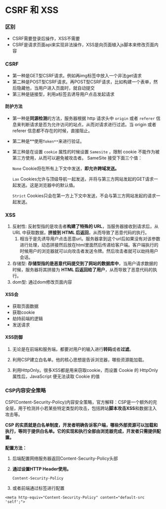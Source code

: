 # CSRF 和 XSS

### 区别

* CSRF需要登录后操作，XSS不需要
* CSRF是请求页面api来实现非法操作，XSS是向页面植入js脚本来修改页面内容







### CSRF

* 第一种是GET型CSRF请求。例如再img标签中放入一个非法get请求
* 第二种是POST型CSRF请求。再POST型CSRF请求，比如构建一个表单，然后隐藏他，当用户进入页面时，就自动提交
* 第三种是链接型，利用a标签去诱导用户点击发起请求



#### 防护方法

* 第一种是**同源检测**的方法，服务器根据 http 请求头中 `origin` 或者 `referer` 信息来判断请求是否为允许访问的站点，从而对请求进行过滤。当 origin 或者 referer 信息都不存在的时候，直接阻止。

* 第二种是**使用`Token**`来进行验证。

* 第三种是在设置 `cookie` 属性的时候设置 `Samesite` ，限制 cookie 不能作为被第三方使用，从而可以避免被攻击者。 SameSite 接受下面三个值：

  `None`
  Cookie将在所有上下文中发送，**即允许跨域发送。**

  `Lax`
  Cookies允许与顶级导航一起发送，并将与第三方网站发起的GET请求一起发送。这是浏览器中的默认值。

  `Strict`
  Cookies只会在第一方上下文中发送，不会与第三方网站发起的请求一起发送。







### XSS

1. 反射性:   反射型指的是攻击者**构建了特殊的 URL**，当服务器接收到请求后，从 URL 中获取数据，**拼接到 HTML 后返回**，从而导致了恶意代码的执行。
   1. 相当于是先诱导用户点击恶意url。服务器拿到这个url后如果没有对该参数进行处理，动态拼接然后放在html里面然后传递给客户端。客户端执行的时候用户的浏览器就可以向攻击者发送令牌。然后攻击者就可以劫持用户会话。
2. 存储型:   **存储型指的是恶意代码提交到了网站的数据库中**，当用户请求数据的时候，服务器将其拼接为 **HTML 后返回给了用户**，从而导致了恶意代码的执行。
3. dom型: 通过dom修改页面内容

#### XSS会



- 获取页面数据
- 获取cookie
- 劫持前端的逻辑
- 发送请求





#### XSS防御

1. 无论是在前端和服务端，都要对用户的输入进行**转码**或者**过滤**。

2. 利用CSP建立白名单。他的核心思想是告诉浏览器，哪些资源能加载。

3. 利用HttpOnly。很多XSS都是用来窃取cookie，而设置 Cookie 的 HttpOnly 属性后，JavaScript 便无法读取 Cookie 的值

   

### CSP内容安全策略

CSP(Content-Security-Policy)内容安全策略，官方解释：CSP是一个额外的完全层，用于检测并小若某些特定类型的攻击，包括跨站**脚本攻击XSS**和数据注入攻击等。



**CSP 的实质就是白名单制度，开发者明确告诉客户端，哪些外部资源可以加载和执行，等同于提供白名单。它的实现和执行全部由浏览器完成，开发者只需提供配置。**

**配置方法：**

1. 后端配置网络服务器返回Content-Security-Policy头部

2. **通过设置HTTP Header使用。**

   ```
   Content-Security-Policy
   ```

   

3. 或者前端通过<meta>标签进行配置

   

   

```
<meta http-equiv="Content-Security-Policy" content="default-src 'self';">
```

